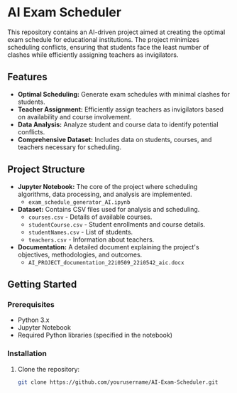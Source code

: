 # AI Exam Scheduler

This repository contains an AI-driven project aimed at creating the optimal exam schedule for educational institutions. The project minimizes scheduling conflicts, ensuring that students face the least number of clashes while efficiently assigning teachers as invigilators.

## Features
- **Optimal Scheduling:** Generate exam schedules with minimal clashes for students.
- **Teacher Assignment:** Efficiently assign teachers as invigilators based on availability and course involvement.
- **Data Analysis:** Analyze student and course data to identify potential conflicts.
- **Comprehensive Dataset:** Includes data on students, courses, and teachers necessary for scheduling.

## Project Structure

- **Jupyter Notebook:** The core of the project where scheduling algorithms, data processing, and analysis are implemented.
  - `exam_schedule_generator_AI.ipynb`
- **Dataset:** Contains CSV files used for analysis and scheduling.
  - `courses.csv` - Details of available courses.
  - `studentCourse.csv` - Student enrollments and course details.
  - `studentNames.csv` - List of students.
  - `teachers.csv` - Information about teachers.
- **Documentation:** A detailed document explaining the project's objectives, methodologies, and outcomes.
  - `AI_PROJECT_documentation_22i0509_22i0542_aic.docx`

## Getting Started

### Prerequisites
- Python 3.x
- Jupyter Notebook
- Required Python libraries (specified in the notebook)

### Installation
1. Clone the repository:
   ```bash
   git clone https://github.com/yourusername/AI-Exam-Scheduler.git

